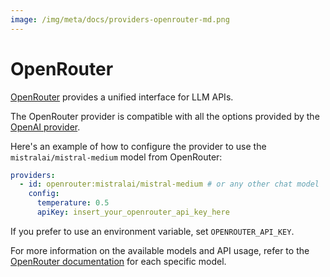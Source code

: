 ```yaml
---
image: /img/meta/docs/providers-openrouter-md.png
---
```


# OpenRouter

[OpenRouter](https://openrouter.ai/) provides a unified interface for LLM APIs.

The OpenRouter provider is compatible with all the options provided by the [OpenAI provider](/docs/providers/openai/).

Here's an example of how to configure the provider to use the `mistralai/mistral-medium` model from OpenRouter:

```yaml
providers:
  - id: openrouter:mistralai/mistral-medium # or any other chat model
    config:
      temperature: 0.5
      apiKey: insert_your_openrouter_api_key_here
```

If you prefer to use an environment variable, set `OPENROUTER_API_KEY`.

For more information on the available models and API usage, refer to the [OpenRouter documentation](https://openrouter.ai/models/mistralai/mistral-medium?tab=api) for each specific model.
